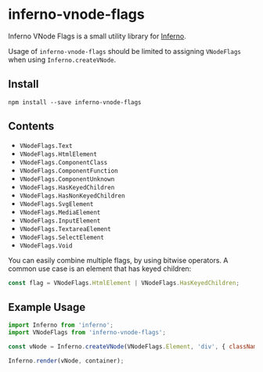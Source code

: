 # inferno-vnode-flags

Inferno VNode Flags is a small utility library for [Inferno](https://github.com/trueadm/inferno).

Usage of `inferno-vnode-flags` should be limited to assigning `VNodeFlags` when using `Inferno.createVNode`.

## Install

```
npm install --save inferno-vnode-flags
```

## Contents

- `VNodeFlags.Text`
- `VNodeFlags.HtmlElement`
- `VNodeFlags.ComponentClass`
- `VNodeFlags.ComponentFunction`
- `VNodeFlags.ComponentUnknown`
- `VNodeFlags.HasKeyedChildren`
- `VNodeFlags.HasNonKeyedChildren`
- `VNodeFlags.SvgElement`
- `VNodeFlags.MediaElement`
- `VNodeFlags.InputElement`
- `VNodeFlags.TextareaElement`
- `VNodeFlags.SelectElement`
- `VNodeFlags.Void`

You can easily combine multiple flags, by using bitwise operators. A common use case is an element that has keyed children:

```js
const flag = VNodeFlags.HtmlElement | VNodeFlags.HasKeyedChildren;
```

## Example Usage

```js
import Inferno from 'inferno';
import VNodeFlags from 'inferno-vnode-flags';

const vNode = Inferno.createVNode(VNodeFlags.Element, 'div', { className: 'example' }, 'Hello world!');

Inferno.render(vNode, container);
```
